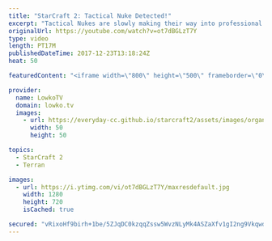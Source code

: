 ```yaml
---
title: "StarCraft 2: Tactical Nuke Detected!"
excerpt: "Tactical Nukes are slowly making their way into professional games. Subscribe for more videos: http://lowko.tv/youtube Epic Zerg vs Protoss: https://goo.gl/qeUdf6  In this cast of professional level StarCraft 2 I cover a game between TY and Stats. Protoss versus Terran is an interesting matchup as it"
originalUrl: https://youtube.com/watch?v=ot7dBGLzT7Y
type: video
length: PT17M
publishedDateTime: 2017-12-23T13:18:24Z
heat: 50

featuredContent: "<iframe width=\"800\" height=\"500\" frameborder=\"0\" src=\"https://www.youtube.com/embed/ot7dBGLzT7Y\" allow=\"accelerometer; autoplay; encrypted-media; gyroscope; picture-in-picture\" allowfullscreen></iframe>"

provider:
  name: LowkoTV
  domain: lowko.tv
  images:
    - url: https://everyday-cc.github.io/starcraft2/assets/images/organizations/lowko.tv-50x50.jpg
      width: 50
      height: 50

topics:
  - StarCraft 2
  - Terran

images:
  - url: https://i.ytimg.com/vi/ot7dBGLzT7Y/maxresdefault.jpg
    width: 1280
    height: 720
    isCached: true

secured: "vRixoHf9birh+1be/5ZJqDC0kzqqZssw5WvzNLyMk4ASZaXfv1gI2ng9Vkqwd96lVw0x5PGgm9T5wpbzo0uQs1NfaDHfvVKcExp1vwQnB+g/nAY/6UHlpFDhckfZxKzUkZn+ImiLM6KNM7HpyfuWXYc+7dla+YSy2DLOL9bm1TEZ6WkOfA/in+dZtY523sIfQxvQwLZJoDKLYEO1ndrbA9PFyLlftSS7DyIwsYH9C6zL9Exp/SD84AxjQimT6kTg7056feLK+ZEJX2wnUwRnOj4GZbVQWIsx4TKV20WOimaXxGkZ0msb3pIN8PWXJmlgKJwn3aarGTCDrwd7/EMFDzO+fDM5bnC/9utFKKCy2EFaXsFURsH12aYSUTsvH2skgywWJI6nbWpOqBgrczQGHWeXelZFL3dFixiI/kUUKOg=;2OrkTuCEdKjtBGnQL9qdog=="
---
```


